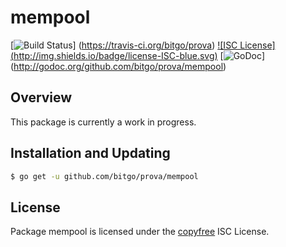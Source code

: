 mempool
=======

[![Build Status](http://img.shields.io/travis/bitgo/prova.svg)]
(https://travis-ci.org/bitgo/prova) [![ISC License]
(http://img.shields.io/badge/license-ISC-blue.svg)](http://copyfree.org)
[![GoDoc](https://img.shields.io/badge/godoc-reference-blue.svg)]
(http://godoc.org/github.com/bitgo/prova/mempool)

## Overview

This package is currently a work in progress.

## Installation and Updating

```bash
$ go get -u github.com/bitgo/prova/mempool
```

## License

Package mempool is licensed under the [copyfree](http://copyfree.org) ISC
License.
